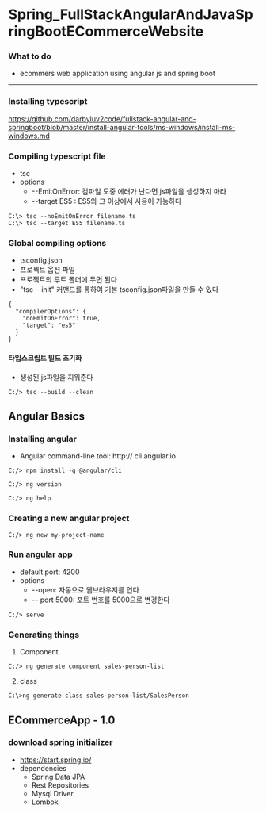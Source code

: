 # Spring_FullStackAngularAndJavaSpringBootECommerceWebsite

### What to do
 - ecommers web application using angular js and spring boot

-------------------
### Installing typescript

https://github.com/darbyluv2code/fullstack-angular-and-springboot/blob/master/install-angular-tools/ms-windows/install-ms-windows.md


### Compiling typescript file
 - tsc
 - options
    + --EmitOnError: 컴파일 도중 에러가 난다면 js파일을 생성하지 마라
    + --target ES5 : ES5와 그 이상에서 사용이 가능하다
```
C:\> tsc --noEmitOnError filename.ts
C:\> tsc --target ES5 filename.ts

```

### Global compiling options
 - tsconfig.json
 - 프로젝트 옵션 파일
 - 프로젝트의 루트 폴더에 두면 된다
 - "tsc --init" 커맨드를 통하여 기본 tsconfig.json파일을 만들 수 있다

```
{
  "compilerOptions": {
    "noEmitOnError": true,
    "target": "es5"
  }
}

```

#### 타입스크립트 빌드 초기화
 - 생성된 js파일을 지워준다
```
C:/> tsc --build --clean
```

## Angular Basics

### Installing angular
 - Angular command-line tool: http:// cli.angular.io
 
 ```
C:/> npm install -g @angular/cli

C:/> ng version

C:/> ng help

```
 
 ### Creating a new angular project
 ```
C:/> ng new my-project-name
 ```

### Run angular app
 - default port: 4200
 - options
    + --open: 자동으로 웹브라우저를 연다
    + -- port 5000: 포트 번호를 5000으로 변경한다 
```
C:/> serve
```

### Generating things
 1. Component
```
C:/> ng generate component sales-person-list
```

 2. class
```
C:\>ng generate class sales-person-list/SalesPerson
```


## ECommerceApp - 1.0
### download spring initializer

 - https://start.spring.io/
 - dependencies
    + Spring Data JPA
    + Rest Repositories
    + Mysql Driver
    + Lombok
